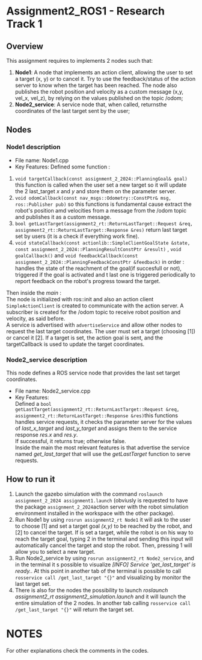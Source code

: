 # Assignment2_ROS1 - Research Track 1
## Overview
This assignment requires to implements 2 nodes such that:
1. **Node1**: A node that implements an action client, allowing the user to set a target (x, y) or to cancel it. Try to use the 
feedback/status of the action server to know when the target has been reached. The node also publishes the
robot position and velocity as a custom message (x,y, vel_x, vel_z), by relying on the values published on the
topic /odom;
2. **Node2_service**: A service node that, when called, returnsthe coordinates of the last target sent by the user;

## Nodes
### Node1 description
* File name: Node1.cpp
* Key Features:
Defined some function :
1. ```void targetCallback(const assignment_2_2024::PlanningGoal& goal)``` this function is called when the user set a new target so it will update the 2 last_target *x* and *y* and store them on the parameter server.
2. ```void odomCallback(const nav_msgs::Odometry::ConstPtr& msg, ros::Publisher pub)``` so this functions is fundamental cause extract the robot's position amd velocities from a message from the /odom topic and publishes it as a custom message.  
3. ```bool getLastTarget(assignment2_rt::ReturnLastTarget::Request &req, assignment2_rt::ReturnLastTarget::Response &res)``` return last target set by users (it is a check if everything work fine).
4. ```void stateCallback(const actionlib::SimpleClientGoalState &state, const assignment_2_2024::PlanningResultConstPtr &result)``` , ```void goalCallback()``` and ```void feedbackCallback(const assignment_2_2024::PlanningFeedbackConstPtr &feedback)``` in order : handles the state of the reachment of the goal(if succesfull or not), triggered if the goal is activated and t last one is triggered periodically to report feedback on the robot's progress toward the target.

Then inside the *main* :  
The node is initialized with ros::init and also an action client ```SimpleActionClient``` is created to communicate with the action server. A subscriber is created for the /odom topic to receive robot position and velocity, as said before.  
A service is advertised with ```advertiseService```  and allow other nodes to request the last target coordinates.
The user must set a target (choosing [1]) or cancel it [2]. If a target is set, the action goal is sent, and the targetCallback is used to update the target coordinates.

### Node2_service description
This node defines a ROS service node that provides the last set target coordinates.  
* File name: Node2_service.cpp
* Key Features:  
Defined a ```bool getLastTarget(assignment2_rt::ReturnLastTarget::Request &req, assignment2_rt::ReturnLastTarget::Response &res)```this functions handles service requests, it checks the parameter server for the values of *last_x_target* and *last_y_target* and assigns them to the service response *res.x* and *res.y*.  
If successful, it returns true; otherwise false.  
Inside the main the most relevant features is that advertise the service named *get_last_target* that will use the *getLastTarget* function to serve requests.


## How to run it
1. Launch the gazebo simulation with the command ```roslaunch assignment_2_2024 assignment1.launch``` (obviusly is requested to have the package ```assignment_2_2024```action server with the robot simulation environment installed in the workspace with the other package).
2. Run Node1 by using ```rosrun assignment2_rt Node1``` it will ask to the user to choose [1] and set a target goal *(x,y)* to be reached by the robot, and [2] to cancel the target.
If is set a target, while the robot is on his way to reach the target goal, typing 2 in the terminal and sending this input will automatically cancel the target and stop the robot.  Then, pressing 1 will allow you to select a new target.
3. Run Node2_service by using ```rosrun assignment2_rt Node2_service```, and in the terminal it s possible to visualize *[INFO] Service 'get_last_target' is ready.*.  At this point in another tab of the terminal is possible to call ```rosservice call /get_last_target "{}"``` and visualizing by monitor the last target set.
4. There is also for the nodes the possibility to launch *roslaunch assignment2_rt assignment2_simulation.launch* and it will launch the entire simulation of the 2 nodes.  In another tab calling ```rosservice call /get_last_target "{}"``` will return the target set.
# NOTES  
For other explanations check the comments in the codes.
